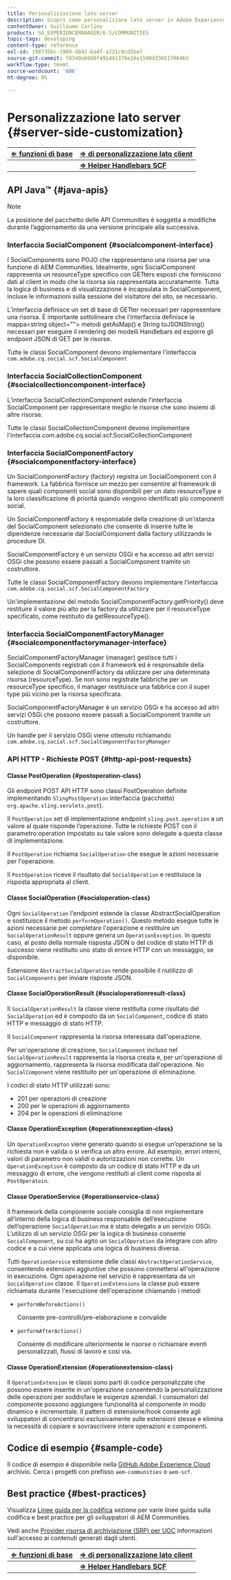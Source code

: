 ```yaml
---
title: Personalizzazione lato server
description: Scopri come personalizzare lato server in Adobe Experience Manager Communities.
contentOwner: Guillaume Carlino
products: SG_EXPERIENCEMANAGER/6.5/COMMUNITIES
topic-tags: developing
content-type: reference
exl-id: 190735bc-1909-4b92-ba4f-a221c0cd5be7
source-git-commit: f03d0ab9d0f491441378e16e1590d33651f064b5
workflow-type: tm+mt
source-wordcount: '886'
ht-degree: 0%

---
```


# Personalizzazione lato server {#server-side-customization}

| **[⇐ funzioni di base](essentials.md)** | **[⇒ di personalizzazione lato client](client-customize.md)** |
|---|---|
|   | **[⇒ Helper Handlebars SCF](handlebars-helpers.md)** |

## API Java™ {#java-apis}

>[!NOTE]
>
>La posizione del pacchetto delle API Communities è soggetta a modifiche durante l’aggiornamento da una versione principale alla successiva.

### Interfaccia SocialComponent {#socialcomponent-interface}

I SocialComponents sono POJO che rappresentano una risorsa per una funzione di AEM Communities. Idealmente, ogni SocialComponent rappresenta un resourceType specifico con GETters esposti che forniscono dati al client in modo che la risorsa sia rappresentata accuratamente. Tutta la logica di business e di visualizzazione è incapsulata in SocialComponent, incluse le informazioni sulla sessione del visitatore del sito, se necessario.

L’interfaccia definisce un set di base di GETter necessari per rappresentare una risorsa. È importante sottolineare che l’interfaccia definisce la mappa&lt;string object=&quot;&quot;> metodi getAsMap() e String toJSONString() necessari per eseguire il rendering dei modelli Handlebars ed esporre gli endpoint JSON di GET per le risorse.

Tutte le classi SocialComponent devono implementare l&#39;interfaccia `com.adobe.cq.social.scf.SocialComponent`

### Interfaccia SocialCollectionComponent {#socialcollectioncomponent-interface}

L’interfaccia SocialCollectionComponent estende l’interfaccia SocialComponent per rappresentare meglio le risorse che sono insiemi di altre risorse.

Tutte le classi SocialCollectionComponent devono implementare l&#39;interfaccia com.adobe.cq.social.scf.SocialCollectionComponent

### Interfaccia SocialComponentFactory {#socialcomponentfactory-interface}

Un SocialComponentFactory (factory) registra un SocialComponent con il framework. La fabbrica fornisce un mezzo per consentire al framework di sapere quali componenti social sono disponibili per un dato resourceType e la loro classificazione di priorità quando vengono identificati più componenti social.

Un SocialComponentFactory è responsabile della creazione di un&#39;istanza del SocialComponent selezionato che consente di inserire tutte le dipendenze necessarie dal SocialComponent dalla factory utilizzando le procedure DI.

SocialComponentFactory è un servizio OSGi e ha accesso ad altri servizi OSGi che possono essere passati a SocialComponent tramite un costruttore.

Tutte le classi SocialComponentFactory devono implementare l&#39;interfaccia `com.adobe.cq.social.scf.SocialComponentFactory`

Un&#39;implementazione del metodo SocialComponentFactory.getPriority() deve restituire il valore più alto per la factory da utilizzare per il resourceType specificato, come restituito da getResourceType().

### Interfaccia SocialComponentFactoryManager {#socialcomponentfactorymanager-interface}

SocialComponentFactoryManager (manager) gestisce tutti i SocialComponents registrati con il framework ed è responsabile della selezione di SocialComponentFactory da utilizzare per una determinata risorsa (resourceType). Se non sono registrate fabbriche per un resourceType specifico, il manager restituisce una fabbrica con il super type più vicino per la risorsa specificata.

SocialComponentFactoryManager è un servizio OSGi e ha accesso ad altri servizi OSGi che possono essere passati a SocialComponent tramite un costruttore.

Un handle per il servizio OSGi viene ottenuto richiamando `com.adobe.cq.social.scf.SocialComponentFactoryManager`

### API HTTP - Richieste POST {#http-api-post-requests}

#### Classe PostOperation {#postoperation-class}

Gli endpoint POST API HTTP sono classi PostOperation definite implementando `SlingPostOperation` interfaccia (pacchetto) `org.apache.sling.servlets.post`).

Il `PostOperation` set di implementazione endpoint `sling.post.operation` a un valore al quale risponde l’operazione. Tutte le richieste POST con il parametro:operation impostato su tale valore sono delegate a questa classe di implementazione.

Il `PostOperation` richiama `SocialOperation` che esegue le azioni necessarie per l&#39;operazione.

Il `PostOperation` riceve il risultato dal `SocialOperation` e restituisce la risposta appropriata al client.

#### Classe SocialOperation {#socialoperation-class}

Ogni `SocialOperation` l&#39;endpoint estende la classe AbstractSocialOperation e sostituisce il metodo `performOperation()`. Questo metodo esegue tutte le azioni necessarie per completare l&#39;operazione e restituire un `SocialOperationResult` oppure genera un `OperationException`. In questo caso, al posto della normale risposta JSON o del codice di stato HTTP di successo viene restituito uno stato di errore HTTP con un messaggio, se disponibile.

Estensione `AbstractSocialOperation` rende possibile il riutilizzo di `SocialComponents` per inviare risposte JSON.

#### Classe SocialOperationResult {#socialoperationresult-class}

Il `SocialOperationResult` la classe viene restituita come risultato del `SocialOperation` ed è composto da un `SocialComponent`, codice di stato HTTP e messaggio di stato HTTP.

Il `SocialComponent` rappresenta la risorsa interessata dall&#39;operazione.

Per un&#39;operazione di creazione, `SocialComponent` incluso nel `SocialOperationResult` rappresenta la risorsa creata e, per un&#39;operazione di aggiornamento, rappresenta la risorsa modificata dall&#39;operazione. No `SocialComponent` viene restituito per un&#39;operazione di eliminazione.

I codici di stato HTTP utilizzati sono:

* 201 per operazioni di creazione
* 200 per le operazioni di aggiornamento
* 204 per le operazioni di eliminazione

#### Classe OperationException {#operationexception-class}

Un `OperationExcepton` viene generato quando si esegue un’operazione se la richiesta non è valida o si verifica un altro errore. Ad esempio, errori interni, valori di parametro non validi o autorizzazioni non corrette. Un `OperationException` è composto da un codice di stato HTTP e da un messaggio di errore, che vengono restituiti al client come risposta al `PostOperatoin`.

#### Classe OperationService {#operationservice-class}

Il framework della componente sociale consiglia di non implementare all’interno della logica di business responsabile dell’esecuzione dell’operazione `SocialOperation` ma è stato delegato a un servizio OSGi. L’utilizzo di un servizio OSGi per la logica di business consente `SocialComponent`, su cui ha agito un `SocialOperation` da integrare con altro codice e a cui viene applicata una logica di business diversa.

Tutti `OperationService` estensione delle classi `AbstractOperationService`, consentendo estensioni aggiuntive che possono connettersi all&#39;operazione in esecuzione. Ogni operazione nel servizio è rappresentata da un `SocialOperation` classe. Il `OperationExtensions` la classe può essere richiamata durante l&#39;esecuzione dell&#39;operazione chiamando i metodi

* `performBeforeActions()`

  Consente pre-controlli/pre-elaborazione e convalide
* `performAfterActions()`

  Consente di modificare ulteriormente le risorse o richiamare eventi personalizzati, flussi di lavoro e così via.

#### Classe OperationExtension {#operationextension-class}

Il `OperationExtension` le classi sono parti di codice personalizzate che possono essere inserite in un&#39;operazione consentendo la personalizzazione delle operazioni per soddisfare le esigenze aziendali. I consumatori del componente possono aggiungere funzionalità al componente in modo dinamico e incrementale. Il pattern di estensione/hook consente agli sviluppatori di concentrarsi esclusivamente sulle estensioni stesse e elimina la necessità di copiare e sovrascrivere intere operazioni e componenti.

## Codice di esempio {#sample-code}

Il codice di esempio è disponibile nella [GitHub Adobe Experience Cloud](https://github.com/Adobe-Marketing-Cloud) archivio. Cerca i progetti con prefisso `aem-communities` o `aem-scf`.

## Best practice {#best-practices}

Visualizza [Linee guida per la codifica](code-guide.md) sezione per varie linee guida sulla codifica e best practice per gli sviluppatori di AEM Communities.

Vedi anche [Provider risorsa di archiviazione (SRP) per UGC](srp.md) informazioni sull&#39;accesso ai contenuti generati dagli utenti.

| **[⇐ funzioni di base](essentials.md)** | **[⇒ di personalizzazione lato client](client-customize.md)** |
|---|---|
|   | **[⇒ Helper Handlebars SCF](handlebars-helpers.md)** |
